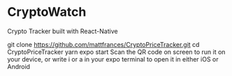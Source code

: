 # CryptoWatch
Crypto Tracker built with React-Native


git clone https://github.com/mattfrances/CryptoPriceTracker.git
cd CryptoPriceTracker
yarn
expo start
Scan the QR code on screen to run it on your device, or write i or a in your expo terminal to open it in either iOS or Android